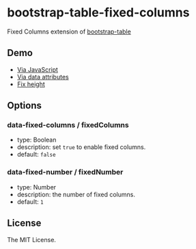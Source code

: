 # bootstrap-table-fixed-columns

Fixed Columns extension of [bootstrap-table](https://github.com/wenzhixin/bootstrap-table)

## Demo

* [Via JavaScript](http://issues.wenzhixin.net.cn/bootstrap-table/#extensions/fixed-columns.html)
* [Via data attributes]()
* [Fix height]()

## Options

### data-fixed-columns / fixedColumns

* type: Boolean
* description: set `true` to enable fixed columns.
* default: `false`

### data-fixed-number / fixedNumber

* type: Number
* description: the number of fixed columns.
* default: `1`

## License

The MIT License.